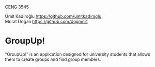 CENG 3545

Ümit Kadiroğlu https://github.com/umitkadiroglu <br/>
Murat Doğan https://github.com/dognmrt

# GroupUp!



“GroupUp!” is an application designed for university students that allows them to create groups and find group members.

